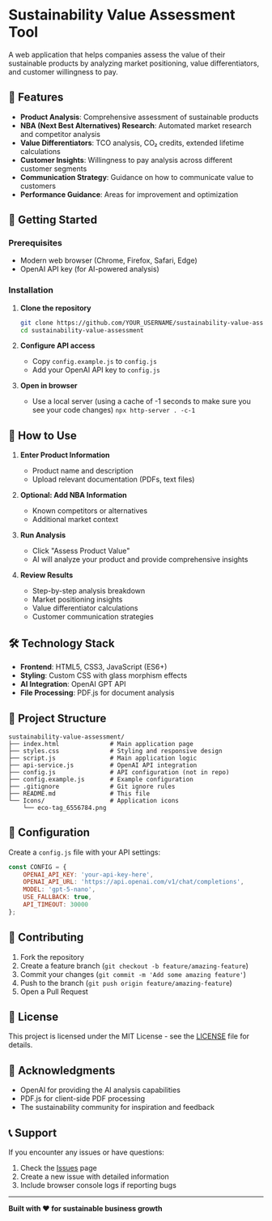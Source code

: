 # Sustainability Value Assessment Tool

A web application that helps companies assess the value of their sustainable products by analyzing market positioning, value differentiators, and customer willingness to pay.

## 🌱 Features

- **Product Analysis**: Comprehensive assessment of sustainable products
- **NBA (Next Best Alternatives) Research**: Automated market research and competitor analysis
- **Value Differentiators**: TCO analysis, CO₂ credits, extended lifetime calculations
- **Customer Insights**: Willingness to pay analysis across different customer segments
- **Communication Strategy**: Guidance on how to communicate value to customers
- **Performance Guidance**: Areas for improvement and optimization

## 🚀 Getting Started

### Prerequisites

- Modern web browser (Chrome, Firefox, Safari, Edge)
- OpenAI API key (for AI-powered analysis)

### Installation

1. **Clone the repository**
   ```bash
   git clone https://github.com/YOUR_USERNAME/sustainability-value-assessment.git
   cd sustainability-value-assessment
   ```

2. **Configure API access**
   - Copy `config.example.js` to `config.js`
   - Add your OpenAI API key to `config.js`

3. **Open in browser**
   - Use a local server (using a cache of -1 seconds to make sure you see your code changes) `npx http-server . -c-1`

## 📖 How to Use

1. **Enter Product Information**
   - Product name and description
   - Upload relevant documentation (PDFs, text files)

2. **Optional: Add NBA Information**
   - Known competitors or alternatives
   - Additional market context

3. **Run Analysis**
   - Click "Assess Product Value"
   - AI will analyze your product and provide comprehensive insights

4. **Review Results**
   - Step-by-step analysis breakdown
   - Market positioning insights
   - Value differentiator calculations
   - Customer communication strategies

## 🛠️ Technology Stack

- **Frontend**: HTML5, CSS3, JavaScript (ES6+)
- **Styling**: Custom CSS with glass morphism effects
- **AI Integration**: OpenAI GPT API
- **File Processing**: PDF.js for document analysis

## 📁 Project Structure

```
sustainability-value-assessment/
├── index.html              # Main application page
├── styles.css              # Styling and responsive design
├── script.js               # Main application logic
├── api-service.js          # OpenAI API integration
├── config.js               # API configuration (not in repo)
├── config.example.js       # Example configuration
├── .gitignore              # Git ignore rules
├── README.md               # This file
└── Icons/                  # Application icons
    └── eco-tag_6556784.png
```

## 🔧 Configuration

Create a `config.js` file with your API settings:

```javascript
const CONFIG = {
    OPENAI_API_KEY: 'your-api-key-here',
    OPENAI_API_URL: 'https://api.openai.com/v1/chat/completions',
    MODEL: 'gpt-5-nano',
    USE_FALLBACK: true,
    API_TIMEOUT: 30000
};
```

## 🤝 Contributing

1. Fork the repository
2. Create a feature branch (`git checkout -b feature/amazing-feature`)
3. Commit your changes (`git commit -m 'Add some amazing feature'`)
4. Push to the branch (`git push origin feature/amazing-feature`)
5. Open a Pull Request

## 📝 License

This project is licensed under the MIT License - see the [LICENSE](LICENSE) file for details.

## 🙏 Acknowledgments

- OpenAI for providing the AI analysis capabilities
- PDF.js for client-side PDF processing
- The sustainability community for inspiration and feedback

## 📞 Support

If you encounter any issues or have questions:

1. Check the [Issues](https://github.com/YOUR_USERNAME/sustainability-value-assessment/issues) page
2. Create a new issue with detailed information
3. Include browser console logs if reporting bugs

---

**Built with ❤️ for sustainable business growth**

